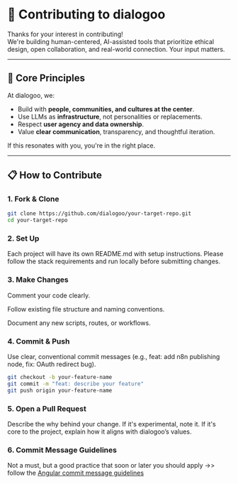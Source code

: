 # 🤝 Contributing to dialogoo

Thanks for your interest in contributing!  
We're building human-centered, AI-assisted tools that prioritize ethical design, open collaboration, and real-world connection. Your input matters.

---

## 🧭 Core Principles

At dialogoo, we:

- Build with **people, communities, and cultures at the center**.
- Use LLMs as **infrastructure**, not personalities or replacements.
- Respect **user agency and data ownership**.
- Value **clear communication**, transparency, and thoughtful iteration.

If this resonates with you, you're in the right place.

---

## 📋 How to Contribute

### 1. Fork & Clone

```bash
git clone https://github.com/dialogoo/your-target-repo.git
cd your-target-repo
```

### 2. Set Up
Each project will have its own README.md with setup instructions.
Please follow the stack requirements and run locally before submitting changes.

### 3. Make Changes
Comment your code clearly.

Follow existing file structure and naming conventions.

Document any new scripts, routes, or workflows.

### 4. Commit & Push
Use clear, conventional commit messages (e.g., feat: add n8n publishing node, fix: OAuth redirect bug).

```bash
git checkout -b your-feature-name
git commit -m "feat: describe your feature"
git push origin your-feature-name
```

### 5. Open a Pull Request
Describe the why behind your change.
If it's experimental, note it. If it's core to the project, explain how it aligns with dialogoo’s values.

### 6. Commit Message Guidelines
Not a must, but a good practice that soon or later you should apply ->> follow the [Angular commit message guidelines](https://github.com/angular/angular/blob/22b96b9/CONTRIBUTING.md#commit)
